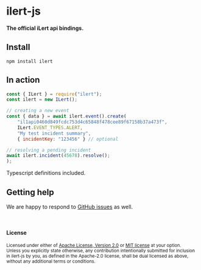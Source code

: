 # ilert-js

**The official iLert api bindings.**

## Install

`npm install ilert`

## In action

```js
const { ILert } = require("ilert");
const ilert = new ILert();

// creating a new event
const { data } = await ilert.event().create(
    "il1api0460d849fcdc753d4c65848f478cee89f67158b37a473f",
    ILert.EVENT_TYPES.ALERT,
    "My test incident summary",
    { incidentKey: "123456" } // optional

// resolving a pending incident
await ilert.incident(45678).resolve();
);
```

Typescript definitions included.

## Getting help

We are happy to respond to [GitHub issues][issues] as well.

[issues]: https://github.com/iLert/ilert-js/issues/new

<br>

#### License

<sup>
Licensed under either of <a href="LICENSE-APACHE">Apache License, Version
2.0</a> or <a href="LICENSE-MIT">MIT license</a> at your option.
</sup>

<br>

<sub>
Unless you explicitly state otherwise, any contribution intentionally submitted for inclusion in ilert-js by you, as defined in the Apache-2.0 license, shall be dual licensed as above, without any additional terms or conditions.
</sub>

